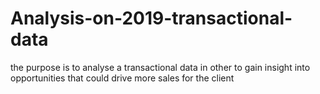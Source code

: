 # Analysis-on-2019-transactional-data
the purpose is to analyse a transactional data in other to gain insight into opportunities that could drive more sales for the client 
